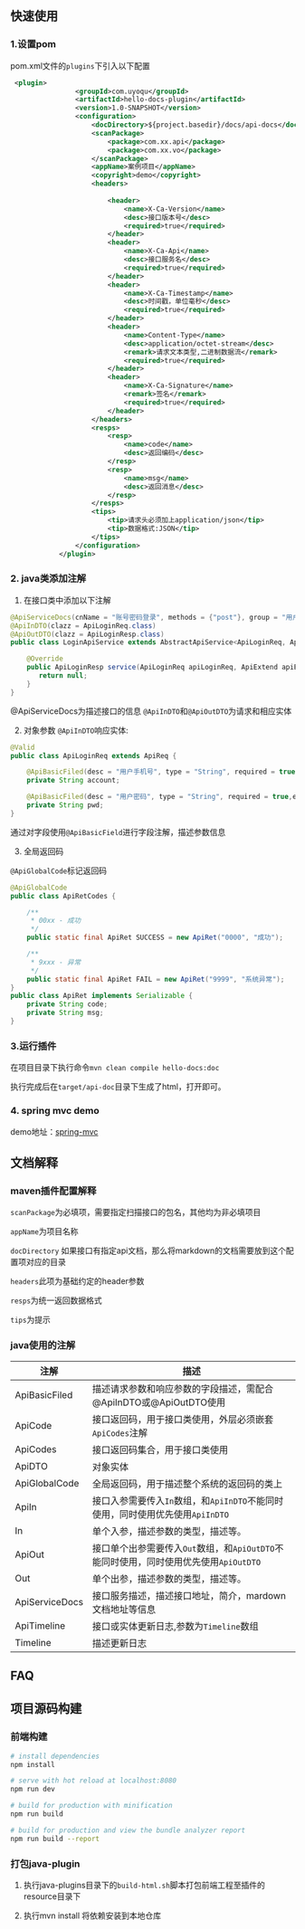 
## 快速使用

### 1.设置pom

pom.xml文件的`plugins`下引入以下配置

```xml
 <plugin>
                <groupId>com.uyoqu</groupId>
                <artifactId>hello-docs-plugin</artifactId>
                <version>1.0-SNAPSHOT</version>
                <configuration>
                    <docDirectory>${project.basedir}/docs/api-docs</docDirectory>
                    <scanPackage>
                        <package>com.xx.api</package>
                        <package>com.xx.vo</package>
                    </scanPackage>
                    <appName>案例项目</appName>
                    <copyright>demo</copyright>
                    <headers>
                        
                        <header>
                            <name>X-Ca-Version</name>
                            <desc>接口版本号</desc>
                            <required>true</required>
                        </header>
                        <header>
                            <name>X-Ca-Api</name>
                            <desc>接口服务名</desc>
                            <required>true</required>
                        </header>
                        <header>
                            <name>X-Ca-Timestamp</name>
                            <desc>时间戳，单位毫秒</desc>
                            <required>true</required>
                        </header>                       
                        <header>
                            <name>Content-Type</name>
                            <desc>application/octet-stream</desc>
                            <remark>请求文本类型,二进制数据流</remark>
                            <required>true</required>
                        </header>
                        <header>
                            <name>X-Ca-Signature</name>
                            <remark>签名</remark>
                            <required>true</required>
                        </header>
                    </headers>
                    <resps>
                        <resp>
                            <name>code</name>
                            <desc>返回编码</desc>
                        </resp>
                        <resp>
                            <name>msg</name>
                            <desc>返回消息</desc>
                        </resp>
                    </resps>
                    <tips>
                        <tip>请求头必须加上application/json</tip>
                        <tip>数据格式:JSON</tip>
                    </tips>
                </configuration>
            </plugin>
```

### 2. java类添加注解

1. 在接口类中添加以下注解
```java
@ApiServiceDocs(cnName = "账号密码登录", methods = {"post"}, group = "用户模块", version = "1.0", doc = "userLogin", finish = 100)
@ApiInDTO(clazz = ApiLoginReq.class)
@ApiOutDTO(clazz = ApiLoginResp.class)
public class LoginApiService extends AbstractApiService<ApiLoginReq, ApiLoginResp> {

    @Override
    public ApiLoginResp service(ApiLoginReq apiLoginReq, ApiExtend apiExtend) throws ApiException {
       return null;
    }
}
```
@ApiServiceDocs为描述接口的信息
`@ApiInDTO`和`@ApiOutDTO`为请求和相应实体

2. 对象参数
`@ApiInDTO`响应实体:
```java
@Valid
public class ApiLoginReq extends ApiReq {

    @ApiBasicFiled(desc = "用户手机号", type = "String", required = true)
    private String account;

    @ApiBasicFiled(desc = "用户密码", type = "String", required = true,example = "e10adc3949ba59abbe56e057f20f883e")
    private String pwd;
}
```
通过对字段使用`@ApiBasicField`进行字段注解，描述参数信息

3. 全局返回码

`@ApiGlobalCode`标记返回码
```java
@ApiGlobalCode
public class ApiRetCodes {

    /**
     * 00xx - 成功
     */
    public static final ApiRet SUCCESS = new ApiRet("0000", "成功");

    /**
     * 9xxx - 异常
     */
    public static final ApiRet FAIL = new ApiRet("9999", "系统异常");
}
public class ApiRet implements Serializable {
    private String code;
    private String msg;
}
```
### 3.运行插件

在项目目录下执行命令`mvn clean compile hello-docs:doc`

执行完成后在`target/api-doc`目录下生成了html，打开即可。


### 4. spring mvc demo

demo地址：[spring-mvc](https://github.com/yoqu/spring-cache-demo)


## 文档解释

###  maven插件配置解释
  `scanPackage`为必填项，需要指定扫描接口的包名，其他均为非必填项目
  
  `appName`为项目名称
  
  `docDirectory` 如果接口有指定api文档，那么将markdown的文档需要放到这个配置项对应的目录
  
  `headers`此项为基础约定的header参数
  
  `resps`为统一返回数据格式
  
  `tips`为提示

### java使用的注解

| 注解 | 描述 |
| ---- | ---- |
| ApiBasicFiled | 描述请求参数和响应参数的字段描述，需配合@ApiInDTO或@ApiOutDTO使用 |
| ApiCode       | 接口返回码，用于接口类使用，外层必须嵌套`ApiCodes`注解       |
| ApiCodes      | 接口返回码集合，用于接口类使用                               |
| ApiDTO        | 对象实体                                                     |
| ApiGlobalCode | 全局返回码，用于描述整个系统的返回码的类上 |
| ApiIn | 接口入参需要传入`In`数组，和`ApiInDTO`不能同时使用，同时使用优先使用`ApiInDTO` |
| In | 单个入参，描述参数的类型，描述等。 |
| ApiOut | 接口单个出参需要传入`Out`数组，和`ApiOutDTO`不能同时使用，同时使用优先使用`ApiOutDTO` |
| Out | 单个出参，描述参数的类型，描述等。 |
| ApiServiceDocs | 接口服务描述，描述接口地址，简介，mardown文档地址等信息 |
| ApiTimeline | 接口或实体更新日志,参数为`Timeline`数组 |
| Timeline | 描述更新日志 |


## FAQ


## 项目源码构建

### 前端构建

``` bash
# install dependencies
npm install

# serve with hot reload at localhost:8080
npm run dev

# build for production with minification
npm run build

# build for production and view the bundle analyzer report
npm run build --report
```

### 打包java-plugin

1. 执行java-plugins目录下的`build-html.sh`脚本打包前端工程至插件的resource目录下

2. 执行mvn install 将依赖安装到本地仓库
